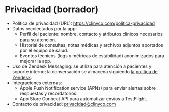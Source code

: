# Privacidad (borrador)
- Política de privacidad (URL): https://clinyco.com/politica-privacidad
- Datos recolectados por la app:
  - Perfil del paciente: nombre, contacto y atributos clínicos necesarios para su atención.
  - Historial de consultas, notas médicas y archivos adjuntos aportados por el equipo de salud.
  - Eventos técnicos (logs y métricas de estabilidad) anonimizados para mejorar la app.
- Uso de Zendesk Messaging: se utiliza para atención a pacientes y soporte interno; la conversación se almacena siguiendo [la política de Zendesk](https://www.zendesk.com/company/agreements-and-terms/privacy-policy/).
- Integraciones externas:
  - Apple Push Notification service (APNs) para enviar alertas sobre respuestas y recordatorios.
  - App Store Connect API para automatizar envíos a TestFlight.
- Contacto de privacidad: privacidad@clinyco.com
